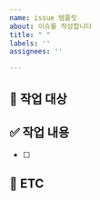 ```yaml
---
name: issue 템플릿
about: 이슈를 작성합니다
title: " "
labels: ''
assignees: ''

---
```


## 📄 작업 대상
 > 

## ✅ 작업 내용
- [ ] 

##  📎 ETC
